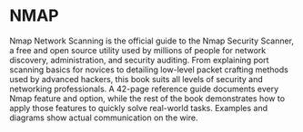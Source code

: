 # NMAP

Nmap Network Scanning is the official guide to the Nmap Security Scanner, a free and open source utility used by millions of people for network discovery, administration, and security auditing. From explaining port scanning basics for novices to detailing low-level packet crafting methods used by advanced hackers, this book suits all levels of security and networking professionals. A 42-page reference guide documents every Nmap feature and option, while the rest of the book demonstrates how to apply those features to quickly solve real-world tasks. Examples and diagrams show actual communication on the wire.
